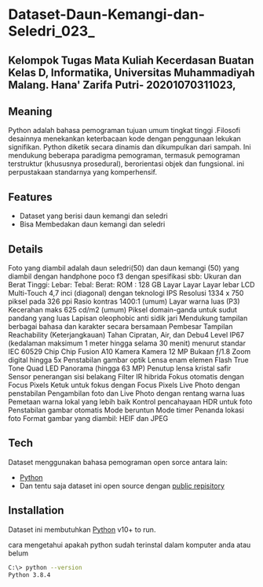 # Dataset-Daun-Kemangi-dan-Seledri_023_
## Kelompok Tugas Mata Kuliah Kecerdasan Buatan Kelas D, Informatika, Universitas Muhammadiyah Malang. Hana' Zarifa Putri- 20201070311023, 

## Meaning
Python adalah bahasa pemograman tujuan umum tingkat tinggi .Filosofi desainnya menekankan keterbacaan kode dengan penggunaan lekukan signifikan. Python diketik secara dinamis dan dikumpulkan dari sampah. Ini mendukung beberapa paradigma pemograman, termasuk pemograman terstruktur (khususnya prosedural), berorientasi objek dan fungsional. ini perpustakaan standarnya yang komperhensif.

## Features

- Dataset  yang berisi daun kemangi dan seledri
- Bisa Membedakan daun kemangi dan seledri
 
## Details
Foto yang diambil adalah daun seledri(50) dan daun kemangi (50) yang diambil dengan
handphone poco f3 dengan spesifikasi sbb:
Ukuran dan Berat
Tinggi: 
Lebar: 
Tebal: 
Berat: 
ROM : 128 GB
Layar
Layar 
Layar lebar LCD
Multi-Touch 4,7 inci (diagonal) dengan teknologi IPS
Resolusi 1334 x 750 piksel pada 326 ppi
Rasio kontras 1400:1 (umum)
Layar warna luas (P3)
Kecerahan maks 625 cd/m2 (umum)
Piksel domain-ganda untuk sudut pandang yang luas
Lapisan oleophobic anti sidik jari
Mendukung tampilan berbagai bahasa dan karakter secara bersamaan
Pembesar Tampilan
Reachability (Keterjangkauan)
Tahan Cipratan, Air, dan Debu4
Level IP67 (kedalaman maksimum 1 meter hingga selama 30 menit) menurut standar IEC 60529
Chip
Chip Fusion A10
Kamera
Kamera 12 MP
Bukaan ƒ/1.8
Zoom digital hingga 5x
Penstabilan gambar optik
Lensa enam elemen
Flash True Tone Quad LED
Panorama (hingga 63 MP)
Penutup lensa kristal safir
Sensor penerangan sisi belakang
Filter IR hibrida
Fokus otomatis dengan Focus Pixels
Ketuk untuk fokus dengan Focus Pixels
Live Photo dengan penstabilan
Pengambilan foto dan Live Photo dengan rentang warna luas
Pemetaan warna lokal yang lebih baik
Kontrol pencahayaan
HDR untuk foto
Penstabilan gambar otomatis
Mode beruntun
Mode timer
Penanda lokasi foto
Format gambar yang diambil: HEIF dan JPEG

## Tech

Dataset menggunakan bahasa pemograman open sorce antara lain: 
- [Python](https://www.python.org/) 
- Dan tentu saja dataset ini open source dengan [public repisitory](https://github.com/hanazarifaputri/hanazarifaputri.git)

## Installation

Dataset ini membutuhkan [Python](https://www.python.org/downloads/) v10+ to run.

cara mengetahui apakah python sudah terinstal dalam komputer anda atau belum

```sh
C:\> python --version
Python 3.8.4
```


